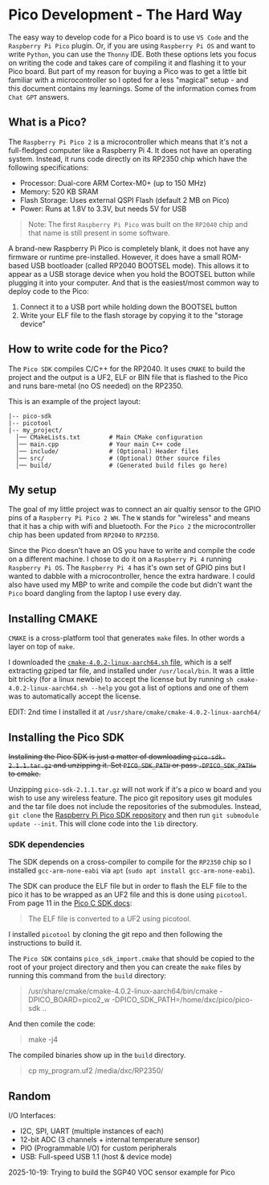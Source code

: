 # Pico Development - The Hard Way

The easy way to develop code for a Pico board is to use `VS Code` and the `Raspberry Pi Pico` plugin. Or, if you are using `Raspberry Pi OS` and want to write `Python`, you can use the `Thonny` IDE. Both these options lets you focus on writing the code and takes care of compiling it and flashing it to your Pico board. But part of my reason for buying a Pico was to get a little bit familiar with a microcontroller so I opted for a less "magical" setup - and this document contains my learnings. Some of the information comes from `Chat GPT` answers.

## What is a Pico?

The `Raspberry Pi Pico 2` is a microcontroller which means that it's not a full-fledged computer like a Raspberry Pi 4. It does not have an operating system. Instead, it runs code directly on its RP2350 chip which have the following specifications:

- Processor: Dual-core ARM Cortex-M0+ (up to 150 MHz)
- Memory: 520 KB SRAM
- Flash Storage: Uses external QSPI Flash (default 2 MB on Pico)
- Power: Runs at 1.8V to 3.3V, but needs 5V for USB

> Note: The first `Raspberry Pi Pico` was built on the `RP2040` chip and that name is still present in some software.

A brand-new Raspberry Pi Pico is completely blank, it does not have any firmware or runtime pre-installed. However, it does have a small ROM-based USB bootloader (called RP2040 BOOTSEL mode). This allows it to appear as a USB storage device when you hold the BOOTSEL button while plugging it into your computer. And that is the easiest/most common way to deploy code to the Pico:

1. Connect it to a USB port while holding down the BOOTSEL button
2. Write your ELF file to the flash storage by copying it to the "storage device"

## How to write code for the Pico?

The `Pico SDK` compiles C/C++ for the RP2040. It uses `CMAKE` to build the project and the output is a UF2, ELF or BIN file that is flashed to the Pico and runs bare-metal (no OS needed) on the RP2350.

This is an example of the project layout:

```
|-- pico-sdk
|-- picotool
|-- my_project/
  │── CMakeLists.txt        # Main CMake configuration
  │── main.cpp              # Your main C++ code
  │── include/              # (Optional) Header files
  │── src/                  # (Optional) Other source files
  │── build/                # (Generated build files go here)
```

## My setup

The goal of my little project was to connect an air qualtiy sensor to the GPIO pins of a `Raspberry Pi Pico 2 WH`. The `W` stands for "wireless" and means that it has a chip with wifi and bluetooth. For the `Pico 2` the microcontroller chip has been updated from `RP2040` to `RP2350`.

Since the Pico doesn't have an OS you have to write and compile the code on a different machine. I chose to do it on a `Raspberry Pi 4` running `Raspberry Pi OS`. The `Raspberry Pi 4` has it's own set of GPIO pins but I wanted to dabble with a microcontroller, hence the extra hardware. I could also have used my MBP to write and compile the code but didn't want the `Pico` board dangling from the laptop I use every day.

## Installing CMAKE

`CMAKE` is a cross-platform tool that generates `make` files. In other words a layer on top of `make`.

I downloaded the [`cmake-4.0.2-linux-aarch64.sh` file](https://cmake.org/download/), which is a self extracting gziped tar file, and installed under `/usr/local/bin`. It was a little bit tricky (for a linux newbie) to accept the license but by running `sh cmake-4.0.2-linux-aarch64.sh --help` you got a list of options and one of them was to automatically accept the license.

EDIT: 2nd time I installed it at `/usr/share/cmake/cmake-4.0.2-linux-aarch64/`

## Installing the Pico SDK

~~Installning the Pico SDK is just a matter of downloading `pico-sdk-2.1.1.tar.gz` and unzipping it. Set `PICO_SDK_PATH` or pass `-DPICO_SDK_PATH=` to cmake.~~

Unzipping `pico-sdk-2.1.1.tar.gz` will not work if it's a pico w board and you wish to use any wireless feature. The pico git repository uses git modules and the tar file does not include the repositories of the submodules. Instead, `git clone` the [Raspberry Pi Pico SDK repository](https://github.com/raspberrypi/pico-sdk.git) and then run `git submodule update --init`. This will clone code into the `lib` directory.

### SDK dependencies

The SDK depends on a cross-compiler to compile for the `RP2350` chip so I installed `gcc-arm-none-eabi` via `apt` (`sudo apt install gcc-arm-none-eabi`).

The SDK can produce the ELF file but in order to flash the ELF file to the pico it has to be wrapped as an UF2 file and this is done using `picotool`. From page 11 in the [Pico C SDK docs](https://datasheets.raspberrypi.com/pico/raspberry-pi-pico-c-sdk.pdf):

> The ELF file is converted to a UF2 using picotool.

I installed `picotool` by cloning the git repo and then following the instructions to build it.

The `Pico SDK` contains `pico_sdk_import.cmake` that should be copied to the root of your project directory and then you can create the `make` files by running this command from the `build` directory:

> /usr/share/cmake/cmake-4.0.2-linux-aarch64/bin/cmake -DPICO_BOARD=pico2_w -DPICO_SDK_PATH=/home/dxc/pico/pico-sdk ..

And then comile the code:

> make -j4

The compiled binaries show up in the `build` directory.

> cp my_program.uf2 /media/dxc/RP2350/

## Random

I/O Interfaces:

- I2C, SPI, UART (multiple instances of each)
- 12-bit ADC (3 channels + internal temperature sensor)
- PIO (Programmable I/O) for custom peripherals
- USB: Full-speed USB 1.1 (host & device mode)

2025-10-19: Trying to build the SGP40 VOC sensor example for Pico